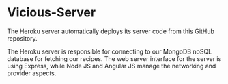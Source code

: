 # Vicious-Server

The Heroku server automatically deploys its server code from this GitHub repository.

The Heroku server is responsible for connecting to our MongoDB noSQL database for fetching our recipes. The web server interface for the server is using Express, while Node JS and Angular JS manage the networking and provider aspects.
